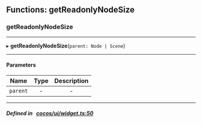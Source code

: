 ## Functions: getReadonlyNodeSize

### getReadonlyNodeSize


___
▸ **getReadonlyNodeSize**(`parent: Node | Scene`)
___


#### Parameters

| Name | Type | Description |
| :------: | :------: | :------: |
| `parent` | - | - |

___


##### Defined in &nbsp;   [cocos/ui/widget.ts:50](https://github.com/cocos-creator/engine/blob/c7bf6b8a9/cocos/ui/widget.ts#L50)&nbsp;
